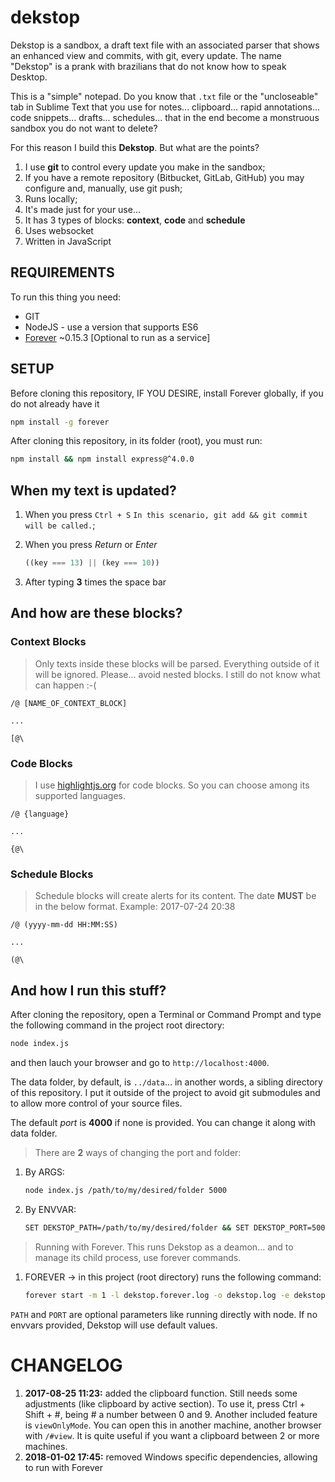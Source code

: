# dekstop
Dekstop is a sandbox, a draft text file with an associated parser that shows an enhanced view and commits, with git, every update. The name "Dekstop" is a prank with brazilians that do not know how to speak Desktop.

This is a "simple" notepad. Do you know that `.txt` file or the "uncloseable" tab in Sublime Text that you use for notes... clipboard... rapid annotations... code snippets... drafts... schedules... that in the end become a monstruous sandbox you do not want to delete?

For this reason I build this **Dekstop**. But what are the points?

1. I use **git** to control every update you make in the sandbox;
2. If you have a remote repository (Bitbucket, GitLab, GitHub) you may configure and, manually, use git push;
3. Runs locally;
4. It's made just for your use...
5. It has 3 types of blocks: **context**, **code** and **schedule**
6. Uses websocket
7. Written in JavaScript

## REQUIREMENTS

To run this thing you need:

* GIT
* NodeJS - use a version that supports ES6
* [Forever](https://github.com/foreverjs/forever) ~0.15.3 [Optional to run as a service]

## SETUP

Before cloning this repository, IF YOU DESIRE, install Forever globally, if you do not already have it
```bash
npm install -g forever
```

After cloning this repository, in its folder (root), you must run:

```bash
npm install && npm install express@^4.0.0
```

## When my text is updated?

1. When you press `Ctrl + S` `In this scenario, git add && git commit will be called.`;
2. When you press *Return* or *Enter*

    ```javascript
    ((key === 13) || (key === 10))
    ```
3. After typing **3** times the space bar

## And how are these **blocks**?

### Context Blocks

> Only texts inside these blocks will be parsed. Everything outside of it will be ignored. Please... avoid nested blocks. I still do not know what can happen :-(

```
/@ [NAME_OF_CONTEXT_BLOCK]

...

[@\
```

### Code Blocks

> I use [highlightjs.org](https://highlightjs.org/) for code blocks. So you can choose among its supported languages.

```
/@ {language}

...

{@\
```

### Schedule Blocks

> Schedule blocks will create alerts for its content. The date **MUST** be in the below format. Example: 2017-07-24 20:38

```
/@ (yyyy-mm-dd HH:MM:SS)

...

(@\
```

## And how I run this stuff?

After cloning the repository, open a Terminal or Command Prompt and type the following command in the project root directory:

```bash
node index.js
```

and then lauch your browser and go to `http://localhost:4000`.

The data folder, by default, is `../data`... in another words, a sibling directory of this repository. I put it outside of the project to avoid git submodules and to allow more control of your source files.

The default *port* is **4000** if none is provided. You can change it along with data folder.

> There are **2** ways of changing the port and folder:

1. By ARGS:
    
    ```bash
    node index.js /path/to/my/desired/folder 5000
    ```
2. By ENVVAR:

    ```bash
    SET DEKSTOP_PATH=/path/to/my/desired/folder && SET DEKSTOP_PORT=5000 && node index.js
    ```

> Running with Forever. This runs Dekstop as a deamon... and to manage its child process, use forever commands.

1. FOREVER -> in this project (root directory) runs the following command:

    ```bash
    forever start -m 1 -l dekstop.forever.log -o dekstop.log -e dekstop.log -a -f -d -v -t index.js "[PATH]" "[PORT]"
    ```

`PATH` and `PORT` are optional parameters like running directly with node. If no envvars provided, Dekstop will use default values.

# CHANGELOG

1. **2017-08-25 11:23:** added the clipboard function. Still needs some adjustments (like clipboard by active section). To use it, press Ctrl + Shift + #, being # a number between 0 and 9. Another included feature is `viewOnlyMode`. You can open this in another machine, another browser with `/#view`. It is quite useful if you want a clipboard between 2 or more machines.
2. **2018-01-02 17:45:** removed Windows specific dependencies, allowing to run with Forever
